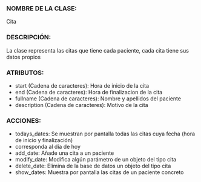 ### NOMBRE DE LA CLASE:  
Cita

### DESCRIPCIÓN:
La clase representa las citas que tiene cada paciente, cada cita tiene sus datos propios

### ATRIBUTOS:
- start	(Cadena de caracteres):	 Hora de inicio de la cita
- end	(Cadena de caracteres):	 Hora de finalizacion de la cita
- fullname	(Cadena de caracteres):	 Nombre y apellidos del paciente
- description	(Cadena de caracteres):	 Motivo de la cita

### ACCIONES:
- todays_dates: Se muestran por pantalla todas las citas cuya fecha (hora de inicio y finalización) 
- corresponda al día de hoy
- add_date: Añade una cita a un paciente
- modify_date: Modifica algún parámetro de un objeto del tipo cita
- delete_date: Elimina de la base de datos un objeto del tipo cita
- show_dates: Muestra por pantalla las citas de un paciente concreto 
